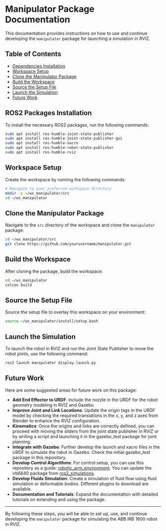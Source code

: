 # Manipulator Package Documentation

This documentation provides instructions on how to use and continue developing the `manipulator` package for launching a simulation in RVIZ.

## Table of Contents

- [Dependencies Installation](#dependencies-installation)
- [Workspace Setup](#workspace-setup)
- [Clone the Manipulator Package](#clone-the-manipulator-package)
- [Build the Workspace](#build-the-workspace)
- [Source the Setup File](#source-the-setup-file)
- [Launch the Simulation](#launch-the-simulation)
- [Future Work](#future-work)

## ROS2 Packages Installation

To install the necessary ROS2 packages, run the following commands:

```bash
sudo apt install ros-humble-joint-state-publisher
sudo apt install ros-humble-joint-state-publisher-gui
sudo apt install ros-humble-xacro
sudo apt install ros-humble-robot-state-publisher
sudo apt install ros-humble-rviz
```

## Workspace Setup

Create the workspace by running the following commands:

```bash
# Navigate to your preferred workspace directory
mkdir -p ~/ws_manipulator/src
cd ~/ws_manipulator
```

## Clone the Manipulator Package

Navigate to the `src` directory of the workspace and clone the `manipulator` package:

```bash
cd ~/ws_manipulator/src
git clone https://github.com/yourusername/manipulator.git
```

## Build the Workspace

After cloning the package, build the workspace:

```bash
cd ~/ws_manipulator
colcon build
```

## Source the Setup File

Source the setup file to overlay this workspace on your environment:

```bash
source ~/ws_manipulator/install/setup.bash
```

## Launch the Simulation

To launch the robot in RVIZ and run the Joint State Publisher to move the robot joints, use the following command:

```bash
ros2 launch manipulator display.launch.py
```

## Future Work

Here are some suggested areas for future work on this package:

- **Add End Effector to URDF**: Include the nozzle in the URDF for the robot geometry modeling in RVIZ and Gazebo.
- **Improve Joint and Link Locations**: Update the origin tags in the URDF model by checking the required translations in the x, y, and z axes from Blender to enhance the RVIZ configuration.
- **Kinematics**: Once the origins and links are correctly defined, you can proceed with moving the sliders from the joint state publisher in RVIZ or by writing a script and launching it in the gazebo_test package for joint planning.
- **Integrate with Gazebo**: Further develop the launch and xacro files in the URDF to simulate the robot in Gazebo. Check the initial gazebo_test package in this repository.
- **Develop Control Algorithms**: For control setup, you can use this repository as a guide: [robotic_arm_environment](https://github.com/dvalenciar/robotic_arm_environment/blob/main/). You can update the irb6640 package from [ros2_simulations](https://github.com/IFRA-Cranfield/ros2_RobotSimulation.git).
- **Develop Fluids Simulation**: Create a simulation of fluid flow using fluid simulation or deformable bodies. Different plugins to download are available.
- **Documentation and Tutorials**: Expand the documentation with detailed tutorials on extending and using the package.

---

By following these steps, you will be able to set up, use, and continue developing the `manipulator` package for simulating the ABB IRB 1600 robot in RVIZ. 
